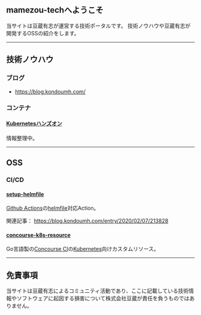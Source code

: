 ## mamezou-techへようこそ

  当サイトは豆蔵有志が運営する技術ポータルです。
  技術ノウハウや豆蔵有志が開発するOSSの紹介をします。

---

## 技術ノウハウ

### ブログ

- <https://blog.kondoumh.com/>

### コンテナ

#### [Kubernetesハンズオン](https://github.com/mamezou-tech/k8s-hands-on)

情報整理中。

---

## OSS

### CI/CD

#### [setup-helmfile](https://github.com/mamezou-tech/setup-helmfile)

[Github Actions](https://github.com/features/actions)の[helmfile](https://github.com/roboll/helmfile)対応Action。

関連記事： <https://blog.kondoumh.com/entry/2020/02/07/213828>

#### [concourse-k8s-resource](https://github.com/mamezou-tech/concourse-k8s-resource)

Go言語製の[Concourse CI](https://concourse-ci.org/)の[Kubernetes](https://kubernetes.io/)向けカスタムリソース。

---

## 免責事項

当サイトは豆蔵有志によるコミュニティ活動であり、ここに記載している技術情報やソフトウェアに起因する損害について株式会社豆蔵が責任を負うものではありません。
